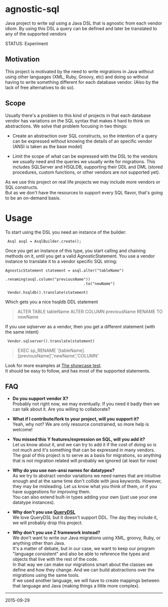 # agnostic-sql
Java project to write sql using a Java DSL that is agnostic from each vendor idiom.
By using this DSL a query can be defined and later be translated to any of the supported 
vendors
  
STATUS: Experiment  

## Motivation
This project is motivated by the need to write migrations in Java without using other 
languages (XML, Ruby, Groovy, etc) and doing so without having to write something different
for each database vendor. (Also by the lack of free alternatives to do so).  

## Scope
Usually there's a problem to this kind of projects in that each database vendor has 
variations on the SQL syntax that makes it hard to think on abstractions.
We solve that problem focusing in two things:  

- Create an abstraction over SQL constructs, so the intention of a query can be 
  expressed without knowing the details of an specific vendor (ANSI is taken as the 
  base model)  

- Limit the scope of what can be expressed with the DSL to the vendors we usually need
  and the queries we usually write for migrations. This includes SQLServer and HSQLDB, 
  supporting their DDL and DML (stored procedures, custom functions, or other vendors 
  are not supported yet).  

As we use this project on real life projects we may include more vendors or SQL 
constructs.   
But as we don't have the resources to support every SQL flavor, that's going to be 
an on-demand basis.

# Usage
To start using the DSL you need an instance of the builder:  

```
 Asql asql = AsqlBuilder.create();
```

Once you get an instance of this type, you start calling and chaining methods on it, 
until you get a valid AgnosticStatement.
You use a vendor instance to translate it to a vendor specific SQL string:

```
AgnosticStatement statement = asql.alter("tableName")
                                   .renaming(asql.column("previousName"))
                                   .to("newName")
 
 Vendor.hsqldb().translate(statement) 
```

Which gets you a nice hsqldb DDL statement

> ALTER TABLE tableName ALTER COLUMN previousName RENAME TO newName

If you use sqlserver as a vendor, then you get a different statement (with the same 
intent)

```
 Vendor.sqlserver().translate(statement) 
```

> EXEC sp_RENAME '[tableName].[previousName]','newName','COLUMN'

Look for more examples at [The showcase test](https://github.com/kfgodel/agnostic-sql/blob/master/src/test/java/ar/com/kfgodel/asql/AsqlShowcaseTest.java).  
It should be easy to follow, and has most of the supported statements.

## FAQ

- **Do you support vendor X?**  
  Probably not right now, we may eventually. If you need it badly then we can talk 
  about it. Are you willing to collaborate?  

- **What if I contribute/fork to your project, will you support it?**  
  Yeah, why not? We are only resource constrained, so more help is welcome!

- **You missed this Y features/expression on SQL, will you add it?**  
  Let us know about it, and we can try to add it if the cost of doing so is not much 
  and it's something that can be expressed in many vendors.
  The goal of this project is to serve as a basis for migrations, so anything that is 
  not migration related will probably we ignored (at least for now)  

- **Why do you use non-ansi names for datatypes?**  
  As we try to abstract vendor variations we need names that are intuitive enough
  and at the same time don't collide with java keywords.
  However, they may be misleading. Let us know what you think of them, or if you
  have suggestions for improving them.  
  You can also extend built-in types adding your own (just use your one datatype 
  instances).  

- **Why don't you use [QueryDSL](http://blog.mysema.com/2011/01/querying-in-sql-with-querydsl.html)**  
  We love QueryDSL but it doesn't support DDL. The day they include it, we will probably 
  drop this project.

- **Why don't you use Z framework instead?**  
  We don't want to write our Java migrations using XML, groovy, Ruby, or anything 
  other than Java.  
  It's a matter of debate, but in our case, we want to keep our program 
  "language consistent" and also be able to reference the types and objects that 
  live with the rest of the code.  
  In that way we can make our migrations smart about the classes we define and how 
  they change. And we can build abstractions over the migrations using the same tools.  
  If we used another language, we will have to create mappings between that language
  and Java (making things a little more complex).

---------
2015-09-29
